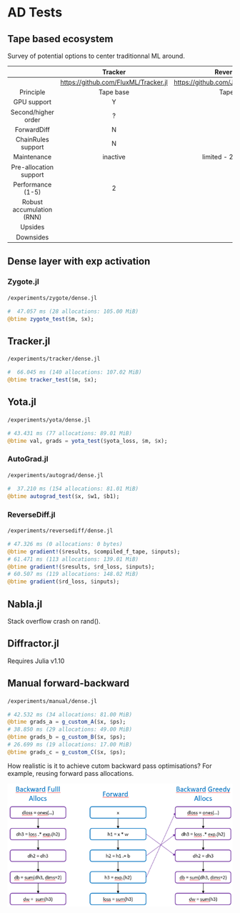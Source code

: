# AD Tests


## Tape based ecosystem

Survey of potential options to center traditionnal ML around.

| |Tracker|ReversedDiff|Yota|Nabla|Autograd|
|:---:|:---:|:---:|:---:|:---:|:---:|
| |https://github.com/FluxML/Tracker.jl|https://github.com/JuliaDiff/ReverseDiff.jl|https://github.com/dfdx/Yota.jl|https://github.com/invenia/Nabla.jl|https://github.com/denizyuret/AutoGrad.jl|
|Principle|Tape base|Tape base|Tape base|Tape base|Tape base|
|GPU support|Y|?|Y|Y|Y|
|Second/higher order|?|Y|N|N|Y|
|ForwardDiff|N|Y|N|N|N|
|ChainRules support|N|Y|Y|Y|N|
|Maintenance|inactive|limited - 2-3 persons|active - 1 person|limited - 2 persons|inactive - 1 person|
|Pre-allocation support| |Y| | | |
|Performance (1-5)|2|4|4| |4|
|Robust accumulation (RNN)| | | | | |
|Upsides| | | | | |
|Downsides| | | | | |


## Dense layer with exp activation

### Zygote.jl

`/experiments/zygote/dense.jl`

```julia
#  47.057 ms (28 allocations: 105.00 MiB)
@btime zygote_test($m, $x);
```

## Tracker.jl

`/experiments/tracker/dense.jl`

```julia
#  66.045 ms (140 allocations: 107.02 MiB)
@btime tracker_test($m, $x);
```

## Yota.jl

`/experiments/yota/dense.jl`

```julia
# 43.431 ms (77 allocations: 89.01 MiB)
@btime val, grads = yota_test($yota_loss, $m, $x);
```

### AutoGrad.jl

`/experiments/autograd/dense.jl`

```julia
#  37.210 ms (154 allocations: 81.01 MiB)
@btime autograd_test($x, $w1, $b1);
```

### ReverseDiff.jl

`/experiments/reversediff/dense.jl`

```julia
# 47.326 ms (0 allocations: 0 bytes)
@btime gradient!($results, $compiled_f_tape, $inputs);
# 61.471 ms (113 allocations: 139.01 MiB)
@btime gradient!($results, $rd_loss, $inputs);
# 60.507 ms (119 allocations: 148.02 MiB)
@btime gradient($rd_loss, $inputs);
```

## Nabla.jl

Stack overflow crash on rand().

## Diffractor.jl

Requires Julia v1.10

## Manual forward-backward

`/experiments/manual/dense.jl`

```julia
# 42.532 ms (34 allocations: 81.00 MiB)
@btime grads_a = g_custom_A($x, $ps);
# 38.850 ms (29 allocations: 49.00 MiB)
@btime grads_b = g_custom_B($x, $ps);
# 26.699 ms (19 allocations: 17.00 MiB)
@btime grads_c = g_custom_C($x, $ps);
```

How realistic is it to achieve cutom backward pass optimisations? 
For example, reusing forward pass allocations.

!["AD-allocs"](AD-allocs.png)
